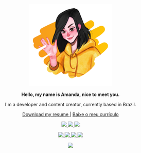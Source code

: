 <p align="center">
  <img src="PIXELMANDY.png" width=256 height=256 alt="Illustration of Amanda, with straight black hair, white skin, yellow sweatshirt, waving.">
</p>

<p align="center"><strong>Hello, my name is Amanda, nice to meet you.</strong></p>
<p align="center">I'm a developer and content creator, currently based in Brazil.</p>

<p align=center>
    <a href="https://github.com/pixelmandy/resume/raw/main/files/Resume.pdf" target="_blank">
      Download my resume
    </a>
     | 
    <a href="https://github.com/pixelmandy/resume/raw/main/files/Currículo.pdf" target="_blank">
        Baixe o meu currículo
    </a>
</p>

<p align="center">
    <a href="https://linkedin.com/in/pixelmandy" target="_blank">
        <img src="https://img.shields.io/badge/LinkedIn-0077B5?logo=linkedin&logoColor=white">
    </a>
    <a href="https://pixelmandy.itch.io/" target="_blank">
        <img src="https://img.shields.io/badge/Itch.io-FA5C5C?logo=itchdotio&logoColor=white">
    </a>
    <a href="https://dev.to/pixelmandy" target="_blank">
        <img src="https://img.shields.io/badge/dev.to-0A0A0A?logo=devdotto&logoColor=white">
    </a>
</p>

<p align="center">
    <a href="https://twitch.tv/pixelmandy" target="_blank">
        <img src="https://img.shields.io/badge/Twitch-9146FF?logo=twitch&logoColor=white">
    </a>
    <a href="https://youtube.com/@pixelmandy" target="_blank">
        <img src="https://img.shields.io/badge/YouTube-FF0000?logo=youtube&logoColor=white">
    </a>
    <a href="https://instagram.com/pixelmandy_" target="_blank">
        <img src="https://img.shields.io/badge/Instagram-E4405F?logo=instagram&logoColor=white">
    </a>
    <a href="https://www.tiktok.com/@pixelmandy" target="_blank">
        <img src="https://img.shields.io/badge/TikTok-000000?logo=tiktok&logoColor=white">
    </a>
</p>

<p align="center">
    <a href="https://discord.com/invite/TgGAXqH6Zf" target="_blank">
        <img src="https://discord-invite.doceazedo.com/api/TgGAXqH6Zf.png" />
    </a>
</p>
